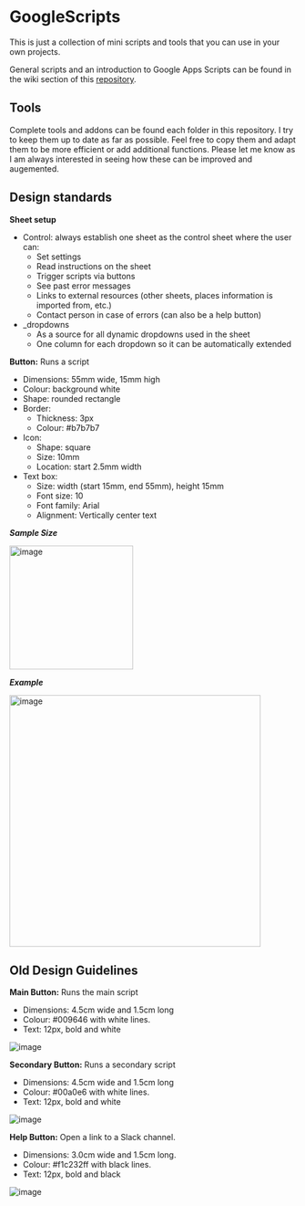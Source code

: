 # GoogleScripts

This is just a collection of mini scripts and tools that you can use in your own projects. 

General scripts and an introduction to Google Apps Scripts can be found in the wiki section of this [repository](https://github.com/NikRpk/GoogleAppsScripts/wiki). 

## Tools

Complete tools and addons can be found each folder in this repository. I try to keep them up to date as far as possible. Feel free to copy them and adapt them to be more efficient or add additional functions. Please let me know as I am always interested in seeing how these can be improved and augemented. 

## Design standards
**Sheet setup**
- Control: always establish one sheet as the control sheet where the user can:
	- Set settings
 	- Read instructions on the sheet
  - Trigger scripts via buttons
  - See past error messages
  - Links to external resources (other sheets, places information is imported from, etc.)
  - Contact person in case of errors (can also be a help button)
- _dropdowns
	- As a source for all dynamic dropdowns used in the sheet
 	- One column for each dropdown so it can be automatically extended

**Button:** Runs a script
- Dimensions: 55mm wide, 15mm high
- Colour: background white
- Shape: rounded rectangle
- Border:
	- Thickness: 3px
	- Colour: #b7b7b7
- Icon:
	- Shape: square
	- Size: 10mm
	- Location: start 2.5mm width
- Text box:
	- Size: width (start 15mm, end 55mm), height 15mm
 	- Font size: 10
 	- Font family: Arial
  	- Alignment: Vertically center text	
 
***Sample Size***

<img width="217" alt="image" src="https://github.com/user-attachments/assets/66845bb2-8b0c-488d-8a37-82d4a9863bd4" />

***Example***

<img width="441" alt="image" src="https://github.com/user-attachments/assets/97cb9263-30e3-4434-84bf-1160c962e8e9" />






## Old Design Guidelines
**Main Button:** Runs the main script
- Dimensions: 4.5cm wide and 1.5cm long
- Colour: #009646 with white lines.
- Text: 12px, bold and white

![image](https://github.com/user-attachments/assets/29888115-3dc7-425c-9dcd-a778d67bc45a)

**Secondary Button:** Runs a secondary script
- Dimensions: 4.5cm wide and 1.5cm long
- Colour: #00a0e6 with white lines.
- Text: 12px, bold and white

![image](https://github.com/user-attachments/assets/fdc13b52-4291-4ebe-913e-97c1115ccf3f)


**Help Button:** Open a link to a Slack channel. 
- Dimensions: 3.0cm wide and 1.5cm long.
- Colour: #f1c232ff with black lines.
- Text: 12px, bold and black

![image](https://github.com/user-attachments/assets/5c06aef7-6c8a-4c69-8c7f-319fc6399812)

